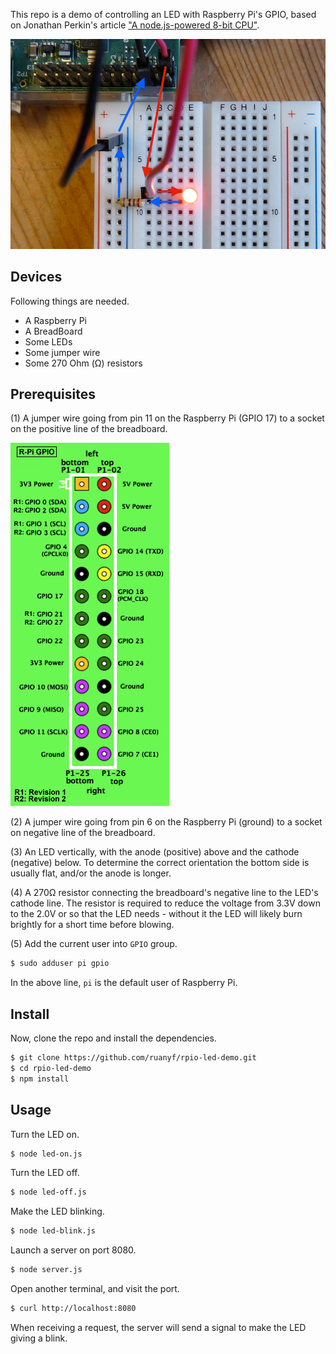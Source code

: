This repo is a demo of controlling an LED with Raspberry Pi's GPIO, based on Jonathan Perkin's article ["A node.js-powered 8-bit CPU"](http://www.perkin.org.uk/posts/a-nodejs-powered-8-bit-cpu-part-one.html).

![](./pic/nodejs-cpu-simple-led.jpg)

## Devices

Following things are needed.

- A Raspberry Pi
- A BreadBoard
- Some LEDs
- Some jumper wire
- Some 270 Ohm (Ω) resistors

## Prerequisites

(1) A jumper wire going from pin 11 on the Raspberry Pi (GPIO 17) to a socket on the positive line of the breadboard.

![](./pic/GPIOs.png)

(2) A jumper wire going from pin 6 on the Raspberry Pi (ground) to a socket on negative line of the breadboard.

(3) An LED vertically, with the anode (positive) above and the cathode (negative) below. To determine the correct orientation the bottom side is usually flat, and/or the anode is longer.

(4) A 270Ω resistor connecting the breadboard's negative line to the LED's cathode line. The resistor is required to reduce the voltage from 3.3V down to the 2.0V or so that the LED needs - without it the LED will likely burn brightly for a short time before blowing.

(5) Add the current user into `GPIO` group.

```bash
$ sudo adduser pi gpio
```

In the above line, `pi` is the default user of Raspberry Pi.

## Install

Now, clone the repo and install the dependencies.

```bash
$ git clone https://github.com/ruanyf/rpio-led-demo.git
$ cd rpio-led-demo
$ npm install
```

## Usage

Turn the LED on.

```bash
$ node led-on.js
```

Turn the LED off.

```bash
$ node led-off.js
```

Make the LED blinking.

```bash
$ node led-blink.js
```

Launch a server on port 8080.

```bash
$ node server.js
```

Open another terminal, and visit the port.

```bash
$ curl http://localhost:8080
```

When receiving a request, the server will send a signal to make the LED giving a blink.
